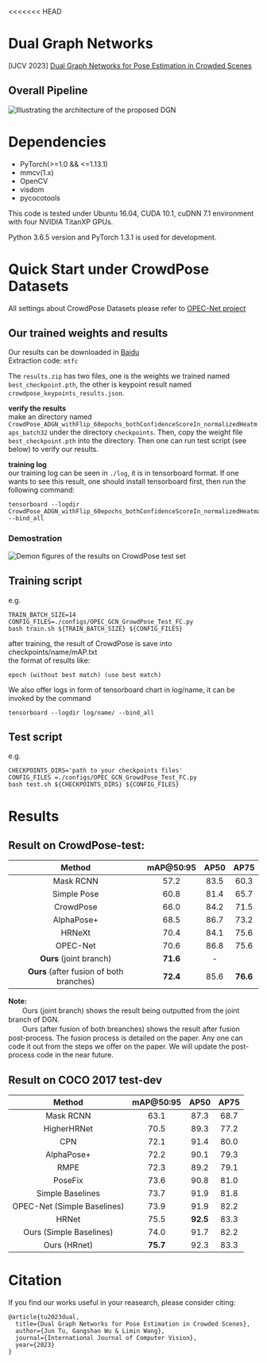<<<<<<< HEAD
# Dual Graph Networks
[IJCV 2023] [Dual Graph Networks for Pose Estimation in Crowded Scenes](https://rdcu.be/dsaP3)
## Overall Pipeline  
![Illustrating the architecture of the proposed DGN](/figuers/overall_pipeline.PNG)

# Dependencies  
- PyTorch(>=1.0 && <=1.13.1)  
- mmcv(1.x)
- OpenCV
- visdom 
- pycocotools

This code is tested under Ubuntu 16.04, CUDA 10.1, cuDNN 7.1 environment with four NVIDIA TitanXP GPUs.

Python 3.6.5 version and PyTorch 1.3.1 is used for development.

# Quick Start under CrowdPose Datasets

All settings about CrowdPose Datasets please refer to [OPEC-Net project](https://github.com/lingtengqiu/OPEC-Net)

## Our trained weights and results

Our results can be downloaded in [Baidu](https://pan.baidu.com/s/1H-z90dd19ASaY7Thma92bQ )  
Extraction code: `mtfc`

The `results.zip` has two files, one is the weights we trained named `best_checkpoint.pth`, the other is keypoint result named `crowdpose_keypoints_results.json`.

**verify the results**  
make an directory named `CrowdPose_ADGN_withFlip_60epochs_bothConfidenceScoreIn_normalizedHeatmaps_batch32` under the directory `checkpoints`. Then, copy the weight file `best_checkpoint.pth` into the directory. Then one can run test script (see below) to verify our results.

**training log**  
our training log can be seen in `./log`, it is in tensorboard format. If one wants to see this result, one should install tensorboard first, then run the following command:
```
tensorboard --logdir CrowdPose_ADGN_withFlip_60epochs_bothConfidenceScoreIn_normalizedHeatmaps_batch32 --bind_all
```
### Demostration
![Demon figures of the results on CrowdPose test set](/figuers/Demo.PNG)
 
## Training script
 e.g.  
 ```
 TRAIN_BATCH_SIZE=14
 CONFIG_FILES=./configs/OPEC_GCN_GrowdPose_Test_FC.py
 bash train.sh ${TRAIN_BATCH_SIZE} ${CONFIG_FILES} 
 ```
 after training, the result of CrowdPose is save into checkpoints/name/mAP.txt  
 the format of results like:
 ```
 epoch (without best match) (use best match) 
 ```
 We also offer logs in form of tensorboard chart in log/name, it can be invoked by the command
 ```
 tensorboard --logdir log/name/ --bind_all
 ```

## Test script
e.g.  
```
CHECKPOINTS_DIRS='path to your checkpoints files'
CONFIG_FILES =./configs/OPEC_GCN_GrowdPose_Test_FC.py
bash test.sh ${CHECKPOINTS_DIRS} ${CONFIG_FILES}
```

# Results

## Result on CrowdPose-test:  

Method | mAP@50:95 | AP50 | AP75 
:--:|:--:|:--:|:--:
Mask RCNN | 57.2 | 83.5 | 60.3 
Simple Pose | 60.8 | 81.4 | 65.7 
CrowdPose | 66.0 | 84.2 | 71.5 
AlphaPose+ | 68.5 | 86.7 |73.2 
HRNeXt | 70.4 | 84.1 | 75.6 
OPEC-Net | 70.6| 86.8 | 75.6 
**Ours** (joint branch) | **71.6** | - 
**Ours** (after fusion of both branches) |  **72.4** | 85.6 | **76.6**

**Note:**  
　　Ours (joint branch) shows the result being outputted from the joint branch of DGN.  
　　Ours (after fusion of both breanches) shows the result after fusion post-process. The fusion process is detailed on the paper. Any one can code it out from the steps we offer on the paper. We will update the post-process code in the near future.


## Result on COCO 2017 test-dev

Method | mAP@50:95 | AP50 | AP75 
:--:|:--:|:--:|:--:
Mask RCNN | 63.1 | 87.3 | 68.7
HigherHRNet | 70.5 | 89.3 | 77.2
CPN | 72.1 | 91.4 | 80.0
AlphaPose+ | 72.2 | 90.1 | 79.3
RMPE | 72.3 | 89.2 | 79.1
PoseFix | 73.6 | 90.8 | 81.0
Simple Baselines | 73.7 | 91.9 | 81.8
OPEC-Net (Simple Baselines) | 73.9 | 91.9 | 82.2
HRNet | 75.5 | **92.5** | 83.3
Ours (Simple Baselines) | 74.0 | 91.7 | 82.2
Ours (HRnet) | **75.7** | 92.3 | 83.3

# Citation
If you find our works useful in your reasearch, please consider citing:  
```
@article{tu2023dual,
  title={Dual Graph Networks for Pose Estimation in Crowded Scenes},
  author={Jun Tu, Gangshan Wu & Limin Wang},
  journal={International Journal of Computer Vision},
  year={2023}
}
```
